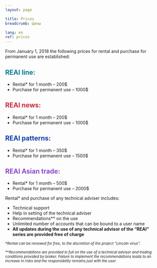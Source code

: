 ```yaml
---
layout: page

title: Prices
breadcrumb: Цены

lang: en
ref: prices
---
```


From January 1, 2018 the following prices for rental and purchase for permanent use are established:

## <span style="color:#007c95">REAl line:</span>

- Rental* for 1 month – 200$  
- Purchase for permanent use – 1000$

## <span style="color:#c7283b">REAl news:</span>

- Rental* for 1 month – 200$ 
- Purchase for permanent use – 1000$

## <span style="color:#0a3ea8">REAl patterns:</span>

- Rental* for 1 month – 350$ 
- Purchase for permanent use – 1500$

## <span style="color:#8b4ac7">REAl Asian trade:</span>

- Rental* for 1 month – 500$
- Purchase for permanent use – 2000$

Rental* and purchase of any technical adviser includes:

- Technical support
- Help in setting of the technical adviser
- Recommendations** on the use
- Unlimited number of accounts that can be bound to a user name
- **All updates during the use of any technical advisor of the “REAl” series are provided free of charge**


<small>\*_Rental can be renewed for free, to the discretion of the project “Lincoln virus”._</small>

<small>\*\*_Recommendations are provided in full on the use of a technical advisor and trading conditions provided by broker. Failure to implement the recommendations leads to an increase in risks and the responsibility remains just with the user._</small>
